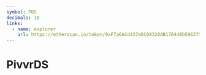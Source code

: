 ```yaml
---
symbol: PDS
decimals: 18
links:
  - name: explorer
    url: https://etherscan.io/token/0xF7a6ACd437eDC08320AB17644Bb5963753a4E6D8
---
```


# PivvrDS
